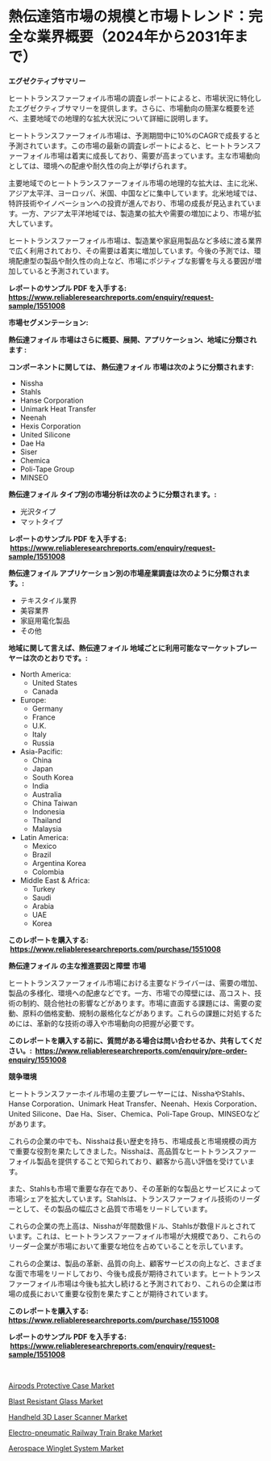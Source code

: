 <p><h1>熱伝達箔市場の規模と市場トレンド：完全な業界概要（2024年から2031年まで）</h1></p><p><strong>エグゼクティブサマリー</strong></p>
<p><p>ヒートトランスファーフォイル市場の調査レポートによると、市場状況に特化したエグゼクティブサマリーを提供します。さらに、市場動向の簡潔な概要を述べ、主要地域での地理的な拡大状況について詳細に説明します。</p><p>ヒートトランスファーフォイル市場は、予測期間中に10%のCAGRで成長すると予測されています。この市場の最新の調査レポートによると、ヒートトランスファーフォイル市場は着実に成長しており、需要が高まっています。主な市場動向としては、環境への配慮や耐久性の向上が挙げられます。</p><p>主要地域でのヒートトランスファーフォイル市場の地理的な拡大は、主に北米、アジア太平洋、ヨーロッパ、米国、中国などに集中しています。北米地域では、特許技術やイノベーションへの投資が進んでおり、市場の成長が見込まれています。一方、アジア太平洋地域では、製造業の拡大や需要の増加により、市場が拡大しています。</p><p>ヒートトランスファーフォイル市場は、製造業や家庭用製品など多岐に渡る業界で広く利用されており、その需要は着実に増加しています。今後の予測では、環境配慮型の製品や耐久性の向上など、市場にポジティブな影響を与える要因が増加していると予測されています。</p></p>
<p><strong>レポートのサンプル PDF を入手する: <a href="https://www.reliableresearchreports.com/enquiry/request-sample/1551008">https://www.reliableresearchreports.com/enquiry/request-sample/1551008</a></strong></p>
<p><strong>市場セグメンテーション:</strong></p>
<p><strong> 熱伝達フォイル 市場はさらに概要、展開、アプリケーション、地域に分類されます :</strong></p>
<p><strong>コンポーネントに関しては、 熱伝達フォイル 市場は次のように分類されます: &nbsp;</strong></p>
<p><ul><li>Nissha</li><li>Stahls</li><li>Hanse Corporation</li><li>Unimark Heat Transfer</li><li>Neenah</li><li>Hexis Corporation</li><li>United Silicone</li><li>Dae Ha</li><li>Siser</li><li>Chemica</li><li>Poli-Tape Group</li><li>MINSEO</li></ul></p>
<p><strong> 熱伝達フォイル タイプ別の市場分析は次のように分類されます。:</strong></p>
<p><ul><li>光沢タイプ</li><li>マットタイプ</li></ul></p>
<p><strong>レポートのサンプル PDF を入手する: &nbsp;<a href="https://www.reliableresearchreports.com/enquiry/request-sample/1551008">https://www.reliableresearchreports.com/enquiry/request-sample/1551008</a></strong></p>
<p><strong> 熱伝達フォイル アプリケーション別の市場産業調査は次のように分類されます。:</strong></p>
<p><ul><li>テキスタイル業界</li><li>美容業界</li><li>家庭用電化製品</li><li>その他</li></ul></p>
<p><strong>地域に関して言えば、熱伝達フォイル 地域ごとに利用可能なマーケットプレーヤーは次のとおりです。:</strong></p>
<p><ul>
    <li>
        North America:
        <ul>
            <li>United States</li>
            <li>Canada</li>
        </ul>
    </li>
    <li>
        Europe:
        <ul>
            <li>Germany</li>
            <li>France</li>
            <li>U.K.</li>
            <li>Italy</li>
            <li>Russia</li>
        </ul>
    </li>
    <li>
        Asia-Pacific:
        <ul>
            <li>China</li>
            <li>Japan</li>
            <li>South Korea</li>
            <li>India</li>
            <li>Australia</li>
            <li>China Taiwan</li>
            <li>Indonesia</li>
            <li>Thailand</li>
            <li>Malaysia</li>
        </ul>
    </li>
    <li>
        Latin America:
        <ul>
            <li>Mexico</li>
            <li>Brazil</li>
            <li>Argentina Korea</li>
            <li>Colombia</li>
        </ul>
    </li>
    <li>
        Middle East & Africa:
        <ul>
            <li>Turkey</li>
            <li>Saudi</li>
            <li>Arabia</li>
            <li>UAE</li>
            <li>Korea</li>
        </ul>
    </li>
    </ul></p>
<p><strong>このレポートを購入する: &nbsp;<a href="https://www.reliableresearchreports.com/purchase/1551008">https://www.reliableresearchreports.com/purchase/1551008</a></strong></p>
<p><strong>熱伝達フォイル の主な推進要因と障壁 市場</strong></p>
<p><p>ヒートトランスファーフォイル市場における主要なドライバーは、需要の増加、製品の多様化、環境への配慮などです。一方、市場での障壁には、高コスト、技術の制約、競合他社の影響などがあります。市場に直面する課題には、需要の変動、原料の価格変動、規制の厳格化などがあります。これらの課題に対処するためには、革新的な技術の導入や市場動向の把握が必要です。</p></p>
<p><strong>このレポートを購入する前に、質問がある場合は問い合わせるか、共有してください。:&nbsp; <a href="https://www.reliableresearchreports.com/enquiry/pre-order-enquiry/1551008">https://www.reliableresearchreports.com/enquiry/pre-order-enquiry/1551008</a></strong></p>
<p><strong>競争環境</strong></p>
<p><p>ヒートトランスファーホイル市場の主要プレーヤーには、NisshaやStahls、Hanse Corporation、Unimark Heat Transfer、Neenah、Hexis Corporation、United Silicone、Dae Ha、Siser、Chemica、Poli-Tape Group、MINSEOなどがあります。 </p><p>これらの企業の中でも、Nisshaは長い歴史を持ち、市場成長と市場規模の両方で重要な役割を果たしてきました。Nisshaは、高品質なヒートトランスファーフォイル製品を提供することで知られており、顧客から高い評価を受けています。 </p><p>また、Stahlsも市場で重要な存在であり、その革新的な製品とサービスによって市場シェアを拡大しています。Stahlsは、トランスファーフォイル技術のリーダーとして、その製品の幅広さと品質で市場をリードしています。</p><p>これらの企業の売上高は、Nisshaが年間数億ドル、Stahlsが数億ドルとされています。これは、ヒートトランスファーフォイル市場が大規模であり、これらのリーダー企業が市場において重要な地位を占めていることを示しています。</p><p>これらの企業は、製品の革新、品質の向上、顧客サービスの向上など、さまざまな面で市場をリードしており、今後も成長が期待されています。ヒートトランスファーフォイル市場は今後も拡大し続けると予測されており、これらの企業は市場の成長において重要な役割を果たすことが期待されています。</p></p>
<p><strong>このレポートを購入する: &nbsp; <a href="https://www.reliableresearchreports.com/purchase/1551008">https://www.reliableresearchreports.com/purchase/1551008</a></strong></p>
<p><strong>レポートのサンプル PDF を入手する: &nbsp;<a href="https://www.reliableresearchreports.com/enquiry/request-sample/1551008">https://www.reliableresearchreports.com/enquiry/request-sample/1551008</a></strong><strong></strong></p>
<p>&nbsp;</p>
<p><p><a href="https://issuu.com/reportprime-2/docs/airpods-protective-case-market-size-2030.pptx">Airpods Protective Case Market</a></p><p><a href="https://github.com/gdfhhhj/Market-Research-Report-List-3/blob/main/blast-resistant-glass-market.md">Blast Resistant Glass Market</a></p><p><a href="https://view.publitas.com/reportprime-1/handheld-3d-laser-scanner-market-size-share-trends-analysis-report-by-material-by-type-by-end-user-by-region-and-segment-forecasts-2024-2031/">Handheld 3D Laser Scanner Market</a></p><p><a href="https://gentle-editor-9db.notion.site/Electro-pneumatic-Railway-Train-Brake-Market-Dynamics-2024-2031-Also-about-Its-Market-Trends-Proje-b93bc5266efc4b5b80fb6a076f606f5e">Electro-pneumatic Railway Train Brake Market</a></p><p><a href="https://issuu.com/reportprime-2/docs/aerospace-winglet-system-market-size-2030.pptx">Aerospace Winglet System Market</a></p></p>
